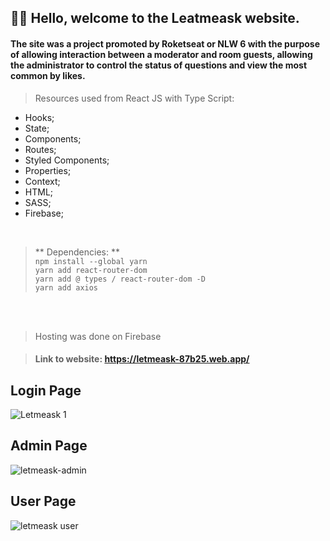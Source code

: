 ## 👋👋 Hello, welcome to the Leatmeask website.



#### The site was a project promoted by Roketseat or NLW 6 with the purpose of allowing interaction between a moderator and room guests, allowing the administrator to control the status of questions and view the most common by likes.

>  Resources used from React JS with Type Script: 
   * Hooks; <br/>
   * State; <br/>
   * Components; <br/>
   * Routes; <br/>
   * Styled Components; <br/>
   * Properties; <br/>
   * Context; <br/>
   * HTML; <br/>
   * SASS; <br/>
   * Firebase; <br/>
   <br/>
 
  > ** Dependencies: ** <br/>
   `npm install --global yarn` <br/>
   `yarn add react-router-dom` <br/>
   `yarn add @ types / react-router-dom -D` <br/>
   `yarn add axios` <br/>
   <br/>
   <br/>

> Hosting was done on Firebase  <br/>
  
> #### Link to website: <https://letmeask-87b25.web.app/>

## Login Page
![Letmeask 1](https://user-images.githubusercontent.com/58302084/137654007-4e166fe7-71cb-4f30-a4ee-05094f13c769.PNG)
<br/>

## Admin Page
![letmeask-admin](https://user-images.githubusercontent.com/58302084/137655199-778e912a-9251-429d-9379-225af4c1697a.PNG)

## User Page
![letmeask user](https://user-images.githubusercontent.com/58302084/137655634-3f32e52d-f316-4229-a724-e22931771b8f.PNG)
